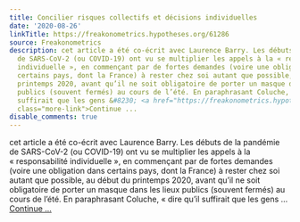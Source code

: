 ```yaml
---
title: Concilier risques collectifs et décisions individuelles
date: '2020-08-26'
linkTitle: https://freakonometrics.hypotheses.org/61286
source: Freakonometrics
description: cet article a été co-écrit avec Laurence Barry. Les débuts de la pandémie
  de SARS-CoV-2 (ou COVID-19) ont vu se multiplier les appels à la « responsabilité
  individuelle », en commençant par de fortes demandes (voire une obligation dans
  certains pays, dont la France) à rester chez soi autant que possible, au début du
  printemps 2020, avant qu’il ne soit obligatoire de porter un masque dans les lieux
  publics (souvent fermés) au cours de l’été. En paraphrasant Coluche, « dire qu’il
  suffirait que les gens &#8230; <a href="https://freakonometrics.hypotheses.org/61286"
  class="more-link">Continue ...
disable_comments: true
---
```

cet article a été co-écrit avec Laurence Barry. Les débuts de la pandémie de SARS-CoV-2 (ou COVID-19) ont vu se multiplier les appels à la « responsabilité individuelle », en commençant par de fortes demandes (voire une obligation dans certains pays, dont la France) à rester chez soi autant que possible, au début du printemps 2020, avant qu’il ne soit obligatoire de porter un masque dans les lieux publics (souvent fermés) au cours de l’été. En paraphrasant Coluche, « dire qu’il suffirait que les gens &#8230; <a href="https://freakonometrics.hypotheses.org/61286" class="more-link">Continue ...